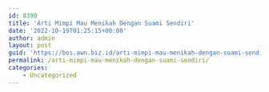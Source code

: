 ```yaml
---
id: 8390
title: 'Arti Mimpi Mau Menikah Dengan Suami Sendiri'
date: '2022-10-19T01:25:15+00:00'
author: admin
layout: post
guid: 'https://bos.awn.biz.id/arti-mimpi-mau-menikah-dengan-suami-sendiri/'
permalink: /arti-mimpi-mau-menikah-dengan-suami-sendiri/
categories:
    - Uncategorized
---
```


